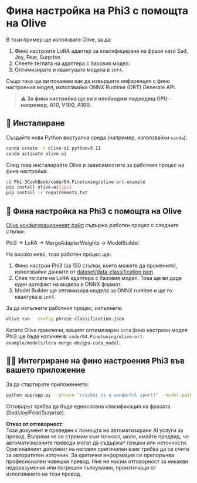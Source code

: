# Фина настройка на Phi3 с помощта на Olive

В този пример ще използвате Olive, за да:

1. Фино настроите LoRA адаптер за класифициране на фрази като Sad, Joy, Fear, Surprise.
1. Слеете теглата на адаптера с базовия модел.
1. Оптимизирате и квантувате модела в `int4`.

Също така ще ви покажем как да извършите инференция с фино настроения модел, използвайки ONNX Runtime (ORT) Generate API.

> **⚠️ За фина настройка ще ви е необходим подходящ GPU - например, A10, V100, A100.**

## 💾 Инсталиране

Създайте нова Python виртуална среда (например, използвайки `conda`):

```bash
conda create -n olive-ai python=3.11
conda activate olive-ai
```

След това инсталирайте Olive и зависимостите за работния процес на фина настройка:

```bash
cd Phi-3CookBook/code/04.Finetuning/olive-ort-example
pip install olive-ai[gpu]
pip install -r requirements.txt
```

## 🧪 Фина настройка на Phi3 с помощта на Olive
[Olive конфигурационният файл](../../../../../code/03.Finetuning/olive-ort-example/phrase-classification.json) съдържа *работен процес* с следните *стъпки*:

Phi3 -> LoRA -> MergeAdapterWeights -> ModelBuilder

На високо ниво, този работен процес ще:

1. Фино настрои Phi3 (за 150 стъпки, които можете да промените), използвайки данните от [dataset/data-classification.json](../../../../../code/03.Finetuning/olive-ort-example/dataset/dataset-classification.json).
1. Слее теглата на LoRA адаптера с базовия модел. Това ще ви даде един артефакт на модела в ONNX формат.
1. Model Builder ще оптимизира модела за ONNX runtime *и* ще го квантува в `int4`.

За да изпълните работния процес, изпълнете:

```bash
olive run --config phrase-classification.json
```

Когато Olive приключи, вашият оптимизиран `int4` фино настроен модел Phi3 ще бъде наличен в: `code/04.Finetuning/olive-ort-example/models/lora-merge-mb/gpu-cuda_model`.

## 🧑‍💻 Интегриране на фино настроения Phi3 във вашето приложение 

За да стартирате приложението:

```bash
python app/app.py --phrase "cricket is a wonderful sport!" --model-path models/lora-merge-mb/gpu-cuda_model
```

Отговорът трябва да бъде еднословна класификация на фразата (Sad/Joy/Fear/Surprise).

**Отказ от отговорност**:  
Този документ е преведен с помощта на автоматизирани AI услуги за превод. Въпреки че се стремим към точност, моля, имайте предвид, че автоматизираните преводи могат да съдържат грешки или неточности. Оригиналният документ на неговия оригинален език трябва да се счита за авторитетен източник. За критична информация се препоръчва професионален човешки превод. Ние не носим отговорност за никакви недоразумения или погрешни тълкувания, произтичащи от използването на този превод.